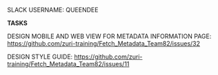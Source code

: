 SLACK USERNAME: QUEENDEE

**TASKS**

DESIGN MOBILE AND WEB VIEW FOR METADATA INFORMATION PAGE: https://github.com/zuri-training/Fetch_Metadata_Team82/issues/32

DESIGN STYLE GUIDE: https://github.com/zuri-training/Fetch_Metadata_Team82/issues/11
